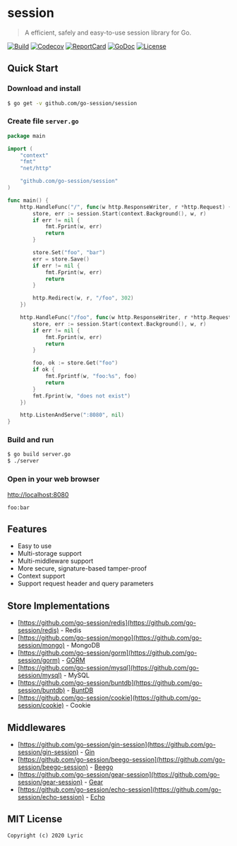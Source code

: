 # session

> A efficient, safely and easy-to-use session library for Go. 

[![Build][Build-Status-Image]][Build-Status-Url] [![Codecov][codecov-image]][codecov-url] [![ReportCard][reportcard-image]][reportcard-url] [![GoDoc][godoc-image]][godoc-url] [![License][license-image]][license-url]

## Quick Start

### Download and install

```bash
$ go get -v github.com/go-session/session
```

### Create file `server.go`

```go
package main

import (
	"context"
	"fmt"
	"net/http"

	"github.com/go-session/session"
)

func main() {
	http.HandleFunc("/", func(w http.ResponseWriter, r *http.Request) {
		store, err := session.Start(context.Background(), w, r)
		if err != nil {
			fmt.Fprint(w, err)
			return
		}

		store.Set("foo", "bar")
		err = store.Save()
		if err != nil {
			fmt.Fprint(w, err)
			return
		}

		http.Redirect(w, r, "/foo", 302)
	})

	http.HandleFunc("/foo", func(w http.ResponseWriter, r *http.Request) {
		store, err := session.Start(context.Background(), w, r)
		if err != nil {
			fmt.Fprint(w, err)
			return
		}

		foo, ok := store.Get("foo")
		if ok {
			fmt.Fprintf(w, "foo:%s", foo)
			return
		}
		fmt.Fprint(w, "does not exist")
	})

	http.ListenAndServe(":8080", nil)
}
```

### Build and run

```bash
$ go build server.go
$ ./server
```

### Open in your web browser

<http://localhost:8080>

    foo:bar

## Features

- Easy to use
- Multi-storage support
- Multi-middleware support
- More secure, signature-based tamper-proof
- Context support
- Support request header and query parameters

## Store Implementations

- [https://github.com/go-session/redis](https://github.com/go-session/redis) - Redis
- [https://github.com/go-session/mongo](https://github.com/go-session/mongo) - MongoDB
- [https://github.com/go-session/gorm](https://github.com/go-session/gorm) - [GORM](https://github.com/jinzhu/gorm)
- [https://github.com/go-session/mysql](https://github.com/go-session/mysql) - MySQL
- [https://github.com/go-session/buntdb](https://github.com/go-session/buntdb) - [BuntDB](https://github.com/tidwall/buntdb)
- [https://github.com/go-session/cookie](https://github.com/go-session/cookie) - Cookie

## Middlewares

- [https://github.com/go-session/gin-session](https://github.com/go-session/gin-session) - [Gin](https://github.com/gin-gonic/gin)
- [https://github.com/go-session/beego-session](https://github.com/go-session/beego-session) - [Beego](https://github.com/astaxie/beego)
- [https://github.com/go-session/gear-session](https://github.com/go-session/gear-session) - [Gear](https://github.com/teambition/gear)
- [https://github.com/go-session/echo-session](https://github.com/go-session/echo-session) - [Echo](https://github.com/labstack/echo)

## MIT License

    Copyright (c) 2020 Lyric

[Build-Status-Url]: https://travis-ci.org/go-session/session
[Build-Status-Image]: https://travis-ci.org/go-session/session.svg?branch=master
[codecov-url]: https://codecov.io/gh/go-session/session
[codecov-image]: https://codecov.io/gh/go-session/session/branch/master/graph/badge.svg
[reportcard-url]: https://goreportcard.com/report/github.com/go-session/session
[reportcard-image]: https://goreportcard.com/badge/github.com/go-session/session
[godoc-url]: https://godoc.org/github.com/go-session/session
[godoc-image]: https://godoc.org/github.com/go-session/session?status.svg
[license-url]: http://opensource.org/licenses/MIT
[license-image]: https://img.shields.io/npm/l/express.svg
